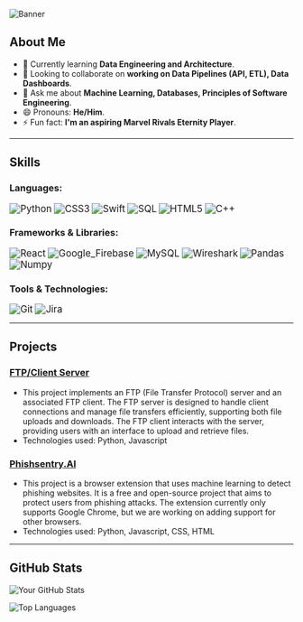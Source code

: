 ![Banner](https://pbs.twimg.com/media/EHGcIOkUYAA4rFB.jpg:large) <!-- Add a banner image here -->

## **About Me**
- 🌱 Currently learning **Data Engineering and Architecture**.
- 👯 Looking to collaborate on **working on Data Pipelines (API, ETL), Data Dashboards**.
- 💬 Ask me about **Machine Learning, Databases, Principles of Software Engineering**.
- 😄 Pronouns: **He/Him**.
- ⚡ Fun fact: **I'm an aspiring Marvel Rivals Eternity Player**.

---

## **Skills**
### **Languages:**
<p>
  <img src="https://img.shields.io/badge/Python-3670A0?style=for-the-badge&logo=python&logoColor=ffdd54" title="Python" style="zoom: 120%;">
  <img src="https://img.shields.io/badge/CSS3-1572B6?style=for-the-badge&logo=css3&logoColor=white" title="CSS3" style="zoom: 120%;">
  <img src="https://img.shields.io/badge/Swift-F05138?logo=Swift&logoColor=white&style=for-the-badge" title="Swift" style="zoom: 120%;">
  <img src="https://img.shields.io/badge/SQL-000?&logo=MySQL&logoColor=4479A1&style=for-the-badge" title="SQL" style="zoom: 120%;">
  <img src="https://img.shields.io/badge/HTML5-E34F26?style=for-the-badge&logo=html5&logoColor=white" title="HTML5" style="zoom: 120%;">
  <img src="https://img.shields.io/badge/C++-00599C?style=for-the-badge&logo=c%2B%2B&logoColor=white" title="C++" style="zoom: 120%;">
</p>



### **Frameworks & Libraries:**
<p>
  <img src="https://img.shields.io/badge/React-61DAFB?style=for-the-badge&logo=react&logoColor=black" title="React" style="zoom: 120%;">
  <img src="https://img.shields.io/badge/firebase-a08021?style=for-the-badge&logo=firebase&logoColor=ffcd34" title="Google_Firebase" style="zoom: 120%;">
  <img src="https://img.shields.io/badge/mysql-4479A1.svg?style=for-the-badge&logo=mysql&logoColor=white" title="MySQL" style="zoom: 120%;">
  <img src="https://img.shields.io/badge/-Wireshark-%231679A7?style=for-the-badge&logo=wireshark&logoColor=white" title="Wireshark" style="zoom: 120%;">
  <img src="https://img.shields.io/badge/-Pandas-333333?style=for-the-badge&logo=pandas" title="Pandas" style="zoom: 120%;">
  <img src="https://img.shields.io/badge/-NumPy-013243?style=for-the-badge&logo=numpy&logoColor=white" title="Numpy" style="zoom: 120%;">
</p>

### **Tools & Technologies:**
<p>
  <img src="https://img.shields.io/badge/Git-F05032?style=for-the-badge&logo=git&logoColor=white" title="Git" style="zoom: 120%;">
  <img src="https://img.shields.io/badge/Jira-0052CC?style=for-the-badge&logo=Jira&logoColor=white" title="Jira" style="zoom: 120%;">
</p>


---

## **Projects**
### **[FTP/Client Server](https://github.com/qtmgh/FTPServerClient)**
- This project implements an FTP (File Transfer Protocol) server and an associated FTP client. The FTP server is designed to handle client connections and manage file transfers efficiently, supporting both file uploads and downloads. The FTP client interacts with the server, providing users with an interface to upload and retrieve files.
- Technologies used: Python, Javascript

### **[Phishsentry.AI](https://github.com/SimonLariz/PhishSentry.AI)**
- This project is a browser extension that uses machine learning to detect phishing websites. It is a free and open-source project that aims to protect users from phishing attacks. The extension currently only supports Google Chrome, but we are working on adding support for other browsers.
- Technologies used: Python, Javascript, CSS, HTML

---

## **GitHub Stats**
![Your GitHub Stats](https://github-readme-stats.vercel.app/api?username=qtmgh&show_icons=true&theme=radical)

![Top Languages](https://github-readme-stats.vercel.app/api/top-langs/?username=qtmgh&layout=compact&theme=radical)
